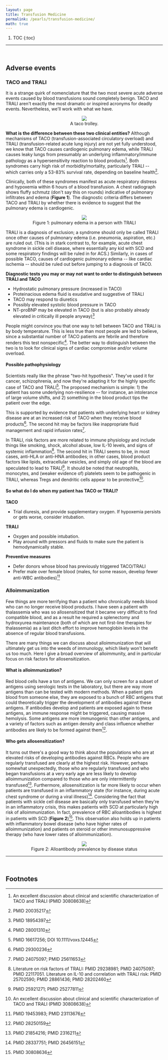 ```yaml
---
layout: page
title: Transfusion Medicine
permalink: /pearls/transfusion-medicine/
math: true
---
```


1. TOC
{:toc}

___  
&nbsp;  

## Adverse events ##
### TACO and TRALI ###
It is a strange quirk of nomenclature that the two most severe acute adverse events caused by blood transfusions sound completely benign. TACO and TRALI aren't exactly the most dramatic or inspired acronyms for deadly events. Nevertheless, we'll work with what we have.  

<center>
<figure>
  <img src="{{site.url}}/images/taco_trali.jpeg"/>
  <figcaption>A taco trolley.</figcaption>
</figure>
</center>

**What is the difference between these two clinical entities?** Although mechanisms of TACO (transfusion-associated circulatory overload) and TRALI (transfusion-related acute lung injury) are not yet fully understood, we know that TACO causes cardiogenic pulmonary edema, while TRALI causes leaky lungs from presumably an underlying inflammatory/immune pathology as a hypersensitivity reaction to blood products[^1]. Both syndromes carry high risk of morbidity/mortality, particularly TRALI -- which carries only a 53-83% survival rate, depending on baseline health[^2].  

Clinically, both of these syndromes manifest as acute respiratory distress and hypoxemia within 6 hours of a blood transfusion. A chest radiograph shows fluffy schmutz (don't say this on rounds) indicative of pulmonary infiltrates and edema (**Figure 1**). The diagnostic criteria differs between TACO and TRALI by whether there is evidence to suggest that the pulmonary edema is cardiogenic.  

<center>
<figure>
  <img src="{{site.url}}/images/trali_lung.png" style="max-width: 500px; height: auto"/>
  <figcaption>Figure 1: pulmonary edema in a person with TRALI</figcaption>
</figure>
</center>

TRALI is a diagnosis of exclusion; a syndrome should only be called TRALI once other causes of pulmonary edema (i.e. pneumonia, aspiration, etc.) are ruled out. (This is in stark contrast to, for example, acute chest syndrome in sickle cell disease, where essentially any kid with SCD and some respiratory findings will be ruled in for ACS.) Similarly, in cases of possible TACO, causes of cardiogenic pulmonary edema -- like cardiac ischemia -- should be ruled out before jumping to a diagnosis of TACO.  

**Diagnostic tests you may or may not want to order to distinguish between TRALI and TACO**
* Hydrostatic pulmonary pressure (increased in TACO)
* Proteinacious edema fluid is exudative and suggestive of TRALI
* TACO may respond to diuretics
* Possibly elevated systolic blood pressure in TACO
* NT-proBNP may be elevated in TACO (but is also probably already elevated in critically ill people anyway)[^3]  

People might convince you that one way to tell between TACO and TRALI is by body temperature. This is less true than most people are led to believe, since a substantial number of TACO patients are febrile and therefore renders this test nonspecific[^4]. The better way to distinguish between the two is to look for clinical signs of cardiac compromise and/or volume overload.  

#### Possible pathophysiology ####

Scientists really like the phrase "two-hit hypothesis". They've used it for cancer, schizophrenia, and now they're adapting it for the highly specific case of TACO and TRALI[^5]. The proposed mechanism is simple: 1) the patient has some underlying non-resilience -- for instance, an intolerance of large volume shifts, and 2) something in the blood product tips the patient over the edge.  

This is supported by evidence that patients with underlying heart or kidney disease are at an increased risk of TACO when they receive blood products[^6]. The second hit may be factors like inappropriate fluid management and rapid infusion rates[^8].  

In TRALI, risk factors are more related to immune physiology and include things like smoking, shock, alcohol abuse, low IL-10 levels, and signs of systemic inflammation[^7]. The second hit in TRALI seems to be, in most cases, anti-HLA or anti-HNA antibodies; in other cases, blood product factors like lipids, extracellular vesicles, and simply old age of the blood are speculated to lead to TRALI[^9]. It should be noted that neutrophils, monocytes, and (weaker evidence of) platelets seem to be pathogenic in TRALI, whereas Tregs and dendritic cells appear to be protective[^1].  

#### So what do I do when my patient has TACO or TRALI? ####

**TACO**
* Trial diuresis, and provide supplementary oxygen. If hypoxemia persists or gets worse, consider intubation.

**TRALI**
* Oxygen and possible intubation.
* Play around with pressors and fluids to make sure the patient is hemodynamically stable.

**Preventive measures**
* Defer donors whose blood has previously triggered TACO/TRALI
* Prefer male over female blood (males, for some reason, develop fewer anti-WBC antibodies)[^10]



### Alloimmunization ###

Few things are more terrifying than a patient who chronically needs blood who can no longer receive blood products. I have seen a patient with thalassemia who was so allosensitized that it became very difficult to find compatible blood, and as a result he required a splenectomy and hydroxyurea maintenance (both of which are not first-line therapies for thalassemia) as a last ditch effort to improve hemoglobin levels in the absence of regular blood transfusions.  

There are many things we can discuss about alloimmunization that will ultimately get us into the weeds of immunology, which likely won't benefit us too much. Here I give a broad overview of alloimmunity, and in particular focus on risk factors for allosensitization.  

#### What is alloimmunization? ####

Red blood cells have a ton of antigens. We can only screen for a subset of antigens using serologic tests in the laboratory, but there are way more antigens than can be tested with modern methods. When a patient gets blood from someone else, they are exposed to a bunch of RBC antigens that could theoretically trigger the development of antibodies against these antigens. If antibodies develop and patients are exposed again to these antigens, an immune response might be triggered, causing massive hemolysis. Some antigens are more immunogenic than other antigens, and a variety of factors such as antigen density and class influence whether antibodies are likely to be formed against them[^11].  

#### Who gets allosensitization? ####

It turns out there's a good way to think about the populations who are at elevated risks of developing antibodies against RBCs. People who are regularly transfused are clearly at the highest risk. However, perhaps somewhat unexpectedly, those who are regularly transfused and who began transfusions at a very early age are less likely to develop alloimmunization compared to those who are only intermittently transfused[^12]. Furthermore, allosensitization is far more likely to occur when patients are transfused in an inflammatory state (for instance, during acute chest syndrome or during a viral illness)[^13]. Considering the fact that patients with sickle cell disease are basically only transfused when they're in an inflammatory crisis, this makes patients with SCD at particularly high risk of alloimmunization. In fact, prevalence of RBC alloantibodies is highest in patients with SCD (**Figure 2**)[^14]. This observation also holds up in patients with inflammatory bowel disease (who have higher rates of alloimmunization) and patients on steroid or other immunosuppressive therapy (who have lower rates of alloimmunization).

<center>
<figure>
  <img src="{{site.url}}/images/allo_scd.jpg" style="max-width: 500px; height: auto"/>
  <figcaption>Figure 2: Alloantibody prevalence by disease status</figcaption>
</figure>
</center>

___  
&nbsp;  

## Footnotes ##
[^1]: An excellent discussion about clinical and scientific characterization of TACO and TRALI (PMID 30808638)  
[^2]: PMID 20035217
[^3]: PMID 18954397
[^4]: PMID 28001310
[^5]: PMID 16617256; DOI 10.1111/voxs.12445
[^6]: PMID 29300236
[^7]: Literature on risk factors of TRALI: PMID 29238981; PMID 24075097; PMID 22117051. Literature on IL-10 and correlation with TRALI risk: PMID 25702590; PMID 28861436; PMID 28202460
[^8]: PMID 24075097; PMID 25611653
[^9]: PMID 25921271; PMID 25277811
[^10]: PMID 19453983; PMID 23113676
[^11]: PMID 28250159
[^12]: PMID 21854216; PMID 2316211
[^13]: PMID 28337751; PMID 26456151
[^14]: PMID 30808636